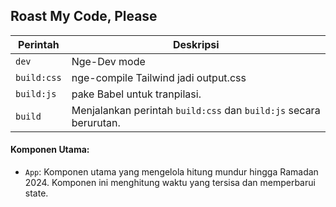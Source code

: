 ## Roast My Code, Please


| Perintah      | Deskripsi                                                                                                                           |
|---------------|-------------------------------------------------------------------------------------------------------------------------------------|
| `dev`         | Nge-Dev mode  |
| `build:css`   | nge-compile Tailwind jadi output.css                                 |
| `build:js`    | pake Babel untuk tranpilasi.                                             |
| `build`       | Menjalankan perintah `build:css` dan `build:js` secara berurutan.                                                                   |

#### Komponen Utama:

- `App`: Komponen utama yang mengelola hitung mundur hingga Ramadan 2024. Komponen ini menghitung waktu yang tersisa dan memperbarui state.
